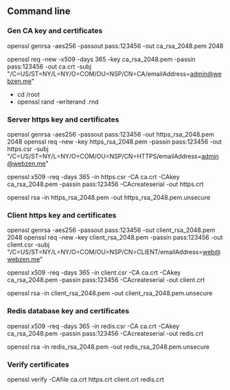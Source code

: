 
## Command line

### Gen CA key and certificates

openssl genrsa -aes256 -passout pass:123456 -out ca_rsa_2048.pem 2048

openssl req -new -x509 -days 365 -key ca_rsa_2048.pem -passin pass:123456 -out ca.crt -subj "/C=US/ST=NY/L=NY/O=COM/OU=NSP/CN=CA/emailAddress=admin@webzen.me"

- cd /root
- openssl rand -writerand .rnd


### Server https key and certificates


openssl genrsa -aes256 -passout pass:123456 -out https_rsa_2048.pem 2048
openssl req -new -key https_rsa_2048.pem -passin pass:123456 -out https.csr -subj "/C=US/ST=NY/L=NY/O=COM/OU=NSP/CN=HTTPS/emailAddress=admin@webzen.me"

openssl x509 -req -days 365 -in https.csr -CA ca.crt -CAkey ca_rsa_2048.pem -passin pass:123456 -CAcreateserial -out https.crt


openssl rsa -in https_rsa_2048.pem -out https_rsa_2048.pem.unsecure

### Client https key and certificates

openssl genrsa -aes256 -passout pass:123456 -out client_rsa_2048.pem 2048
openssl req -new -key client_rsa_2048.pem -passin pass:123456 -out client.csr -subj "/C=US/ST=NY/L=NY/O=COM/OU=NSP/CN=CLIENT/emailAddress=web@webzen.me"

openssl x509 -req -days 365 -in client.csr -CA ca.crt -CAkey ca_rsa_2048.pem -passin pass:123456 -CAcreateserial -out client.crt

openssl rsa -in client_rsa_2048.pem -out client_rsa_2048.pem.unsecure

### Redis database key and certificates

openssl x509 -req -days 365 -in redis.csr -CA ca.crt -CAkey ca_rsa_2048.pem -passin pass:123456 -CAcreateserial -out redis.crt

openssl rsa -in redis_rsa_2048.pem -out redis_rsa_2048.pem.unsecure

### Verify certificates
openssl verify -CAfile ca.crt https.crt client.crt redis.crt

